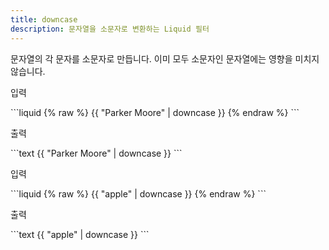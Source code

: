 ```yaml
---
title: downcase
description: 문자열을 소문자로 변환하는 Liquid 필터
---
```


문자열의 각 문자를 소문자로 만듭니다. 이미 모두 소문자인 문자열에는 영향을 미치지 않습니다.

<p class="code-label">입력</p>
```liquid
{% raw %}
{{ "Parker Moore" | downcase }}
{% endraw %}
```

<p class="code-label">출력</p>
```text
{{ "Parker Moore" | downcase }}
```

<p class="code-label">입력</p>
```liquid
{% raw %}
{{ "apple" | downcase }}
{% endraw %}
```

<p class="code-label">출력</p>
```text
{{ "apple" | downcase }}
```
